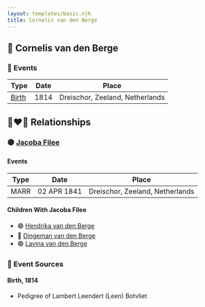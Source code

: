 ```yaml
---
layout: templates/basic.njk
title: Cornelis van den Berge
---
```

## 🔵 Cornelis van den Berge

### 📆 Events

Type | Date | Place
------ | ------ | ------
[Birth](#event-0) | 1814 | Dreischor, Zeeland, Netherlands

## 👩‍❤️‍👨 Relationships

### 🟣 [Jacoba Filee](/people/2/24768838)

#### Events

Type | Date | Place
------ | ------ | ------
MARR | 02 APR 1841 | Dreischor, Zeeland, Netherlands
#### Children With Jacoba Filee
* 🟣 [Hendrika van den Berge](/people/5/54004146)
* 🔵 [Dingeman van den Berge](/people/2/24832747)
* 🟣 [Lavina van den Berge](/people/7/71558365)
### 📰 Event Sources

#### <a id="event-0"></a> Birth, 1814
* Pedigree of Lambert Leendert (Leen) Botvliet